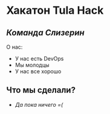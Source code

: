 # Хакатон Tula Hack
## _Команда Слизерин_


О нас:

- У нас есть DevOps
- Мы молодцы
- У нас все хорошо
## Что мы сделали?

- _Да пока ничего =(_
